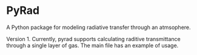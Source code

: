 # PyRad
A Python package for modeling radiative transfer through an atmsophere.

Version 1.
Currently, pyrad supports calculating raditive transmittance through a single layer of gas. The main file has an example of usage. 

